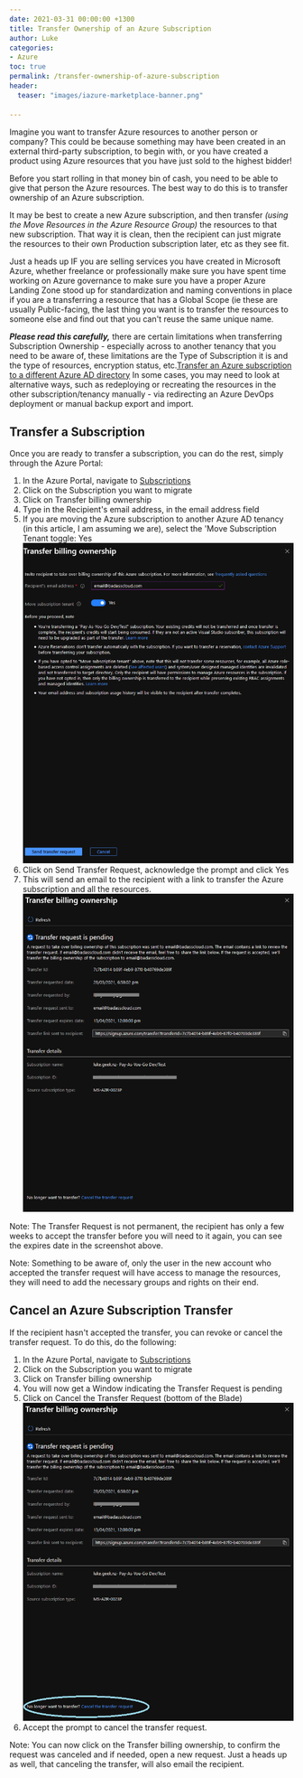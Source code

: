 ```yaml
---
date: 2021-03-31 00:00:00 +1300
title: Transfer Ownership of an Azure Subscription
author: Luke
categories:
- Azure
toc: true
permalink: /transfer-ownership-of-azure-subscription
header: 
  teaser: "images/iazure-marketplace-banner.png"

---
```

Imagine you want to transfer Azure resources to another person or company? This could be because something may have been created in an external third-party subscription, to begin with, or you have created a product using Azure resources that you have just sold to the highest bidder!

Before you start rolling in that money bin of cash, you need to be able to give that person the Azure resources. The best way to do this is to transfer ownership of an Azure subscription.

It may be best to create a new Azure subscription, and then transfer _(using the Move Resources in the Azure Resource Group)_ the resources to that new subscription. That way it is clean, then the recipient can just migrate the resources to their own Production subscription later, etc as they see fit.

Just a heads up IF you are selling services you have created in Microsoft Azure, whether freelance or professionally make sure you have spent time working on Azure governance to make sure you have a proper Azure Landing Zone stood up for standardization and naming conventions in place if you are a transferring a resource that has a Global Scope (ie these are usually Public-facing, the last thing you want is to transfer the resources to someone else and find out that you can't reuse the same unique name.

**_Please read this carefully,_** there are certain limitations when transferring Subscription Ownership - especially across to another tenancy that you need to be aware of, these limitations are the Type of Subscription it is and the type of resources, encryption status, etc.[Transfer an Azure subscription to a different Azure AD directory](https://docs.microsoft.com/en-gb/azure/role-based-access-control/transfer-subscription?WT.mc_id=AZ-MVP-5004796#understand-the-impact-of-transferring-a-subscription) In some cases, you may need to look at alternative ways, such as redeploying or recreating the resources in the other subscription/tenancy manually - via redirecting an Azure DevOps deployment or manual backup export and import.

## Transfer a Subscription

Once you are ready to transfer a subscription, you can do the rest, simply through the Azure Portal:

1. In the Azure Portal, navigate to [Subscriptions](https://portal.azure.com/#blade/Microsoft_Azure_Billing/SubscriptionsBlade)
2. Click on the Subscription you want to migrate
3. Click on Transfer billing ownership
4. Type in the Recipient's email address, in the email address field
5. If you are moving the Azure subscription to another Azure AD tenancy (in this article, I am assuming we are), select the 'Move Subscription Tenant toggle: Yes
   ![Transfer Billing Ownership](/uploads/2021-03-28-18_56_27-transfer-billing-ownership-microsoft-azure-mozilla-firefox.png)
6. Click on Send Transfer Request, acknowledge the prompt and click Yes
7. This will send an email to the recipient with a link to transfer the Azure subscription and all the resources.
   ![Transfer Billing Ownership](/uploads/transferrequest.png)

Note: The Transfer Request is not permanent, the recipient has only a few weeks to accept the transfer before you will need to it again, you can see the expires date in the screenshot above.

Note: Something to be aware of, only the user in the new account who accepted the transfer request will have access to manage the resources, they will need to add the necessary groups and rights on their end.

## Cancel an Azure Subscription Transfer

If the recipient hasn't accepted the transfer, you can revoke or cancel the transfer request. To do this, do the following:

1. In the Azure Portal, navigate to [Subscriptions](https://portal.azure.com/#blade/Microsoft_Azure_Billing/SubscriptionsBlade)
2. Click on the Subscription you want to migrate
3. Click on Transfer billing ownership
4. You will now get a Window indicating the Transfer Request is pending
5. Click on Cancel the Transfer Request (bottom of the Blade)
   ![Transfer Billing Ownership](/uploads/transferrequest_cancel.png)
6. Accept the prompt to cancel the transfer request.

Note: You can now click on the Transfer billing ownership, to confirm the request was canceled and if needed, open a new request. Just a heads up as well, that canceling the transfer, will also email the recipient.
